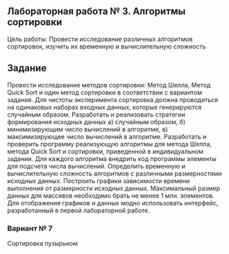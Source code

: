 ## Лабораторная работа № 3. Алгоритмы сортировки

Цель работы: Провести исследование различных алгоритмов сортировок, изучить их временную и вычислительную сложность 

## Задание

Провести исследование методов сортировки: Метод Шелла, Метод Quick Sort и один метод сортировки в соответствии с вариантом задания. Для чистоты эксперимента сортировка должна проводиться на одинаковых наборах входных данных, которые генерируются случайным образом.
Разработать и реализовать стратегии формирования исходных данных а) случайным образом, б) минимизирующим число вычислений в алгоритме, в) максимизирующее число вычислений в алгоритме.
Разработать и проверить программу реализующую алгоритмы для метода Шелла, метода Quick Sort и сортировки, приведенной в индивидуальном задании. Для каждого алгоритма внедрить код программы элементы для подсчета числа вычислений.
Определить временную и вычислительную сложность алгоритмов с различными размерностями исходных данных. Построить графики зависимости времени выполнения от размерности исходных данных. Максимальный размер данных для массивов необходимо брать не менее 1 млн. элементов. Для отображения графиков и данных модно использовать интерфейс, разработанный в первой лабораторной работе. 

### Вариант № 7 
Сортировка пузырьком
